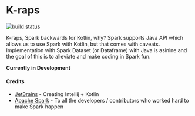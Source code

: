 # __K-raps__

[![build status](https://travis-ci.org/souleiman/k-raps.svg?branch=master)](https://travis-ci.org/souleiman/k-raps)

K-raps, Spark backwards for Kotlin, why? Spark supports Java API which allows us to use Spark with Kotlin, 
but that comes with caveats. Implementation with Spark Dataset (or Dataframe) with Java is asinine and the goal of 
this is to alleviate and make coding in Spark fun.

__Currently in Development__

#### Credits
- [JetBrains](https://github.com/jetbrains/) - Creating Intellij + Kotlin
- [Apache Spark](https://spark.apache.org/) - To all the developers / contributors who worked hard to make Spark happen
